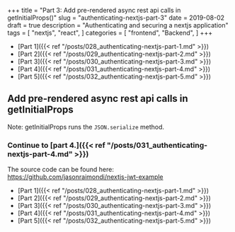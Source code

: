 +++
title = "Part 3: Add pre-rendered async rest api calls in getInitialProps()"
slug = "authenticating-nextjs-part-3"
date = 2019-08-02
draft = true
description = "Authenticating and securing a nextjs application"
tags = [
    "nextjs",
    "react",
]
categories = [
    "frontend",
    "Backend",
]
+++ 

* [Part 1]({{< ref "/posts/028_authenticating-nextjs-part-1.md" >}})
* [Part 2]({{< ref "/posts/029_authenticating-nextjs-part-2.md" >}})
* [Part 3]({{< ref "/posts/030_authenticating-nextjs-part-3.md" >}})
* [Part 4]({{< ref "/posts/031_authenticating-nextjs-part-4.md" >}})
* [Part 5]({{< ref "/posts/032_authenticating-nextjs-part-5.md" >}})

## Add pre-rendered async rest api calls in getInitialProps

Note: getInitialProps runs the `JSON.serialize` method.

### Continue to [part 4.]({{< ref "/posts/031_authenticating-nextjs-part-4.md" >}})

The source code can be found here: https://github.com/jasonraimondi/nextjs-jwt-example

* [Part 1]({{< ref "/posts/028_authenticating-nextjs-part-1.md" >}})
* [Part 2]({{< ref "/posts/029_authenticating-nextjs-part-2.md" >}})
* [Part 3]({{< ref "/posts/030_authenticating-nextjs-part-3.md" >}})
* [Part 4]({{< ref "/posts/031_authenticating-nextjs-part-4.md" >}})
* [Part 5]({{< ref "/posts/032_authenticating-nextjs-part-5.md" >}})
